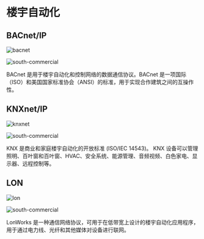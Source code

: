# 楼宇自动化

## BACnet/IP

![bacnet](./assets/BACnet.png)

![south-commercial](./assets/south-commercial.png)

BACnet 是用于楼宇自动化和控制网络的数据通信协议。BACnet 是一项国际（ISO）和美国国家标准协会（ANSI）的标准，用于实现合作建筑之间的互操作性。

## KNXnet/IP

![knxnet](./assets/KNX.png)

![south-commercial](./assets/south-commercial.png)

KNX 是商业和家庭楼宇自动化的开放标准 (ISO/IEC 14543)。 KNX 设备可以管理照明、百叶窗和百叶窗、HVAC、安全系统、能源管理、音频视频、白色家电、显示器、远程控制等。

## LON

![lon](./assets/LonWorks.png)

![south-commercial](./assets/south-commercial.png)

LonWorks 是一种通信网络协议，可用于在低带宽上设计的楼宇自动化应用程序，用于通过电力线、光纤和其他媒体对设备进行联网。
